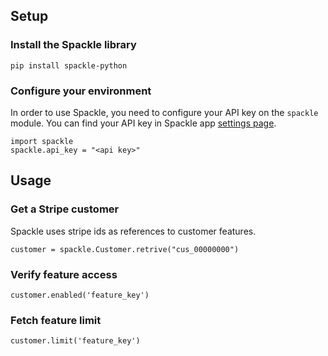 ## Setup

### Install the Spackle library

```
pip install spackle-python
```

### Configure your environment
In order to use Spackle, you need to configure your API key on the `spackle` module. You can find your API key in Spackle app [settings page](https://dashboard.stripe.com/settings/apps/so.spackle.stripe).

```
import spackle
spackle.api_key = "<api key>"
```

## Usage

### Get a Stripe customer

Spackle uses stripe ids as references to customer features.

```
customer = spackle.Customer.retrive("cus_00000000")
```

### Verify feature access

```
customer.enabled('feature_key')
```

### Fetch feature limit

```
customer.limit('feature_key')
```